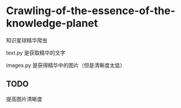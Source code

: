 # Crawling-of-the-essence-of-the-knowledge-planet

知识星球精华爬虫

text.py 是获取精华的文字


images.py 是获得精华中的图片（但是清晰度太低）

## TODO

提高图片清晰度
